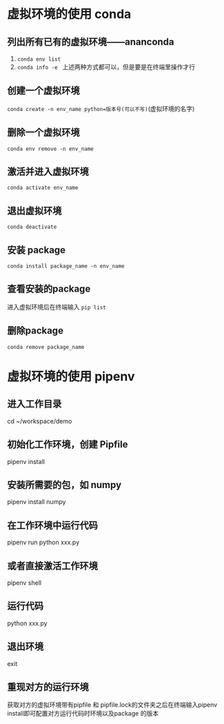 # 虚拟环境的使用 conda
## 列出所有已有的虚拟环境——ananconda
1. `conda env list`
2. `conda info -e `
   上述两种方式都可以，但是要是在终端里操作才行

## 创建一个虚拟环境
 `conda create -n env_name python=版本号(可以不写)`(虚拟环境的名字)

## 删除一个虚拟环境
 `conda env remove -n env_name`

## 激活并进入虚拟环境
`conda activate env_name`

## 退出虚拟环境
`conda deactivate`

## 安装 package
 `conda install package_name -n env_name`

## 查看安装的package
 进入虚拟环境后在终端输入
 `pip list`

## 删除package
 `conda remove package_name`

# 虚拟环境的使用 pipenv

## 进入工作目录
cd ~/workspace/demo   

## 初始化工作环境，创建 Pipfile
pipenv install     

## 安装所需要的包，如 numpy
pipenv install numpy    

## 在工作环境中运行代码
pipenv run python xxx.py

## 或者直接激活工作环境
pipenv shell

## 运行代码
python xxx.py            

## 退出环境
 exit

## 重现对方的运行环境
获取对方的虚拟环境带有pipfile 和 pipfile.lock的文件夹之后在终端输入pipenv install即可配置对方运行代码时环境以及package 的版本



